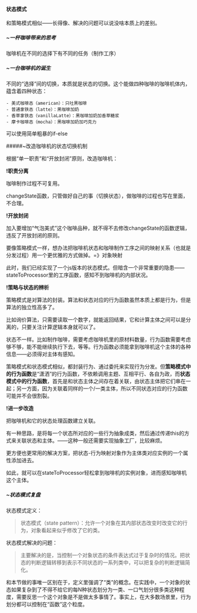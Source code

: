 #### 状态模式

和策略模式相似——长得像、解决的问题可以说没啥本质上的差别。

##### ~一杯咖啡带来的思考

咖啡机在不同的选择下有不同的任务（制作工序）

##### ~一台咖啡机的诞生

不同的“选择”间的切换，本质就是状态的切换。这个能做四种咖啡的咖啡机体内，蕴含着四种状态：

```
- 美式咖啡态（american）：只吐黑咖啡
- 普通拿铁态（latte）：黑咖啡加奶
- 香草拿铁态（vanillaLatte）：黑咖啡加奶加香草糖浆
- 摩卡咖啡态（mocha）：黑咖啡加奶加巧克力
```

可以使用简单粗暴的if-else

#####~改造咖啡机的状态切换机制

根据“单一职责”和“开放封闭”原则，改造咖啡机：

**!职责分离**

咖啡制作过程不可复用。

changeState函数，只管做好自己的事（切换状态），做咖啡的过程也写在里面，不合理。

**!开放封闭**

加入要增加“气泡美式”这个咖啡品种，就不得不去修改changeState的函数逻辑，违反了开放封闭的原则。

要像策略模式一样，想办法把咖啡机状态和咖啡制作工序之间的映射关系（也就是分发过程）用一个更优雅的方式做掉。=》对象映射

此时，我们已经实现了一个js版本的状态模式。但暗含一个非常重要的隐患——stateToProcessor里的工序函数，感知不到咖啡机的内部状况。

**!策略与状态的辨析**

策略模式是对算法的封装。算法和状态对应的行为函数虽然本质上都是行为，但是算法的独立性高多了。

比如询价算法，只需要读取一个数字，就能返回结果，它和计算主体之间可以是分离的，只要关注计算逻辑本身就可以了。

状态不一样。比如制作咖啡，需要考虑咖啡机里的原材料数量，行为函数需要考虑够不够，能不能继续执行下去，等等。行为函数必须能拿到咖啡机这个主体的各种信息——必须得对主体有感知。

策略模式和状态模式相似，都封装行为、通过委托来实现行为分发。但**策略模式中的行为函数**是“潇洒”的行为函数，不依赖调用主题、互相平行、各自为政，而**状态模式中的行为函数**，首先是和状态主体之间存在着关联，由状态主体把它们串在一起；另一方面，因为关联着同样的一个/一类主体，所以不同状态对应的行为函数可能并不会很割裂。

**!进一步改造**

把咖啡机和它的状态处理函数建立关联。

有一种思路，是将每一个状态所对应的一些行为抽象成类，然后通过传递this的方式来关联状态和主体。——这种一般还需要实现抽象工厂，比较麻烦。

更方便也更常用的解决方案，把状态-行为映射对象作为主体类对应实例的一个属性添加进去。

如此，就可以在stateToProcessor轻松拿到咖啡机的实例对象，进而感知咖啡机这个主体。



##### ~状态模式复盘

状态模式定义：

> 状态模式（state pattern）：允许一个对象在其内部状态改变时改变它的行为，对象看起来似乎修改了它的类。

状态模式解决的问题：

> 主要解决的是，当控制一个对象状态的条件表达式过于复杂时的情况。把状态的判断逻辑转移到表示不同状态的一系列类中，可以把复杂的判断逻辑简化。

和本节做的事唯一区别在于，定义里强调了“类”的概念。在实践中，一个对象的状态如果复杂到了不得不给它的每N种状态划分为一类、一口气划分很多类这种程度，需要反思一个这个对象是不是做太多事情了。事实上，在大多数场景里，行为划分都可以控制在“函数”这个粒度。